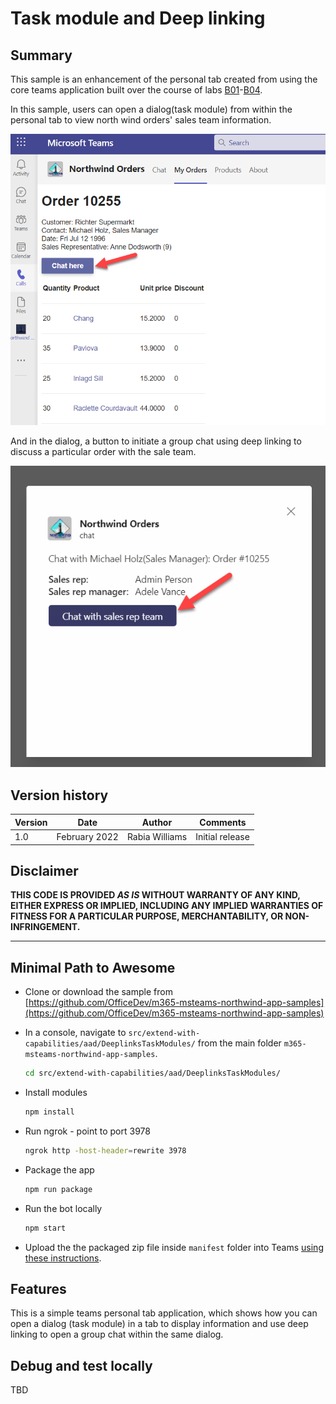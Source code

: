 # Task module and Deep linking

## Summary

This sample is an enhancement of the personal tab created from using the core teams application built over the course of labs [B01](../../../../lab-instructions/bespoke/B01-begin-app.md)-[B04](../../../../lab-instructions/bespoke/B04-after-apply-styling.md).

In this sample, users can open a dialog(task module) from within the personal tab to view north wind orders' sales team information.

<img src="../../../../assets/07-005-chat.png?raw=true" alt="chat"/>

And in the dialog, a button to initiate a group chat using deep linking to discuss a particular order with the sale team.

<img src="../../../../assets/07-005-chat01.png?raw=true" alt="chat"/>

## Version history

Version|Date|Author|Comments
-------|----|----|--------
1.0|February 2022|Rabia Williams|Initial release

## Disclaimer

**THIS CODE IS PROVIDED *AS IS* WITHOUT WARRANTY OF ANY KIND, EITHER EXPRESS OR IMPLIED, INCLUDING ANY IMPLIED WARRANTIES OF FITNESS FOR A PARTICULAR PURPOSE, MERCHANTABILITY, OR NON-INFRINGEMENT.**

---

## Minimal Path to Awesome

- Clone or download the sample from [https://github.com/OfficeDev/m365-msteams-northwind-app-samples](https://github.com/OfficeDev/m365-msteams-northwind-app-samples)

- In a console, navigate to `src/extend-with-capabilities/aad/DeeplinksTaskModules/` from the main folder `m365-msteams-northwind-app-samples`.

    ```bash
    cd src/extend-with-capabilities/aad/DeeplinksTaskModules/
    ```

- Install modules

    ```bash
    npm install
    ```

- Run ngrok - point to port 3978

    ```bash
    ngrok http -host-header=rewrite 3978
    ```

- Package the app

    ```bash
    npm run package
    ```

- Run the bot locally
    ```bash
    npm start
    ```

- Upload the the packaged zip file inside `manifest` folder into Teams [using these instructions](https://docs.microsoft.com/en-us/microsoftteams/platform/concepts/deploy-and-publish/apps-upload).



## Features

This is a simple teams personal tab application, which shows how you can open a dialog (task module) in a tab to display information and use deep linking to open a group chat within the same dialog.

## Debug and test locally

TBD